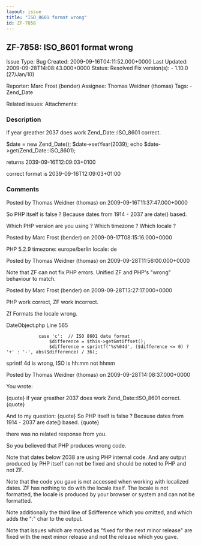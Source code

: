 ```yaml
---
layout: issue
title: "ISO_8601 format wrong"
id: ZF-7858
---
```


ZF-7858: ISO\_8601 format wrong
-------------------------------

 Issue Type: Bug Created: 2009-09-16T04:11:52.000+0000 Last Updated: 2009-09-28T14:08:43.000+0000 Status: Resolved Fix version(s): - 1.10.0 (27/Jan/10)
 
 Reporter:  Marc Frost (bender)  Assignee:  Thomas Weidner (thomas)  Tags: - Zend\_Date
 
 Related issues: 
 Attachments: 
### Description

if year greather 2037 does work Zend\_Date::ISO\_8601 correct.

$date = new Zend\_Date(); $date->setYear(2039); echo $date->get(Zend\_Date::ISO\_8601);

returns 2039-09-16T12:09:03+0100

correct format is 2039-09-16T12:09:03+01:00

 

 

### Comments

Posted by Thomas Weidner (thomas) on 2009-09-16T11:37:47.000+0000

So PHP itself is false ? Because dates from 1914 - 2037 are date() based.

Which PHP version are you using ? Which timezone ? Which locale ?

 

 

Posted by Marc Frost (bender) on 2009-09-17T08:15:16.000+0000

PHP 5.2.9 timezone: europe/berlin locale: de

 

 

Posted by Thomas Weidner (thomas) on 2009-09-28T11:56:00.000+0000

Note that ZF can not fix PHP errors. Unified ZF and PHP's "wrong" behaviour to match.

 

 

Posted by Marc Frost (bender) on 2009-09-28T13:27:17.000+0000

PHP work correct, ZF work incorrect.

Zf Formats the locale wrong.

DateObject.php Line 565

 
                case 'c':  // ISO 8601 date format
                    $difference = $this->getGmtOffset();
                    $difference = sprintf('%s%04d', ($difference <= 0) ? '+' : '-', abs($difference) / 36);


sprintf 4d is wrong, ISO is hh:mm not hhmm

 

 

Posted by Thomas Weidner (thomas) on 2009-09-28T14:08:37.000+0000

You wrote:

{quote} if year greather 2037 does work Zend\_Date::ISO\_8601 correct. {quote}

And to my question: {quote} So PHP itself is false ? Because dates from 1914 - 2037 are date() based. {quote}

there was no related response from you.

So you believed that PHP produces wrong code.

Note that dates below 2038 are using PHP internal code. And any output produced by PHP itself can not be fixed and should be noted to PHP and not ZF.

Note that the code you gave is not accessed when working with localized dates. ZF has nothing to do with the locale itself. The locale is not formatted, the locale is produced by your browser or system and can not be formatted.

Note additionally the third line of $difference which you omitted, and which adds the ":" char to the output.

Note that issues which are marked as "fixed for the next minor release" are fixed with the next minor release and not the release which you gave.

 

 
